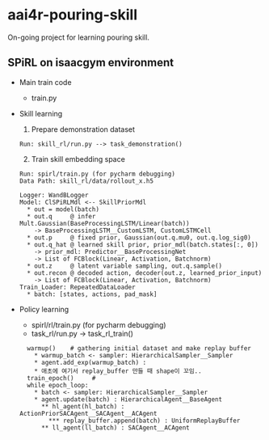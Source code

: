 # aai4r-pouring-skill
On-going project for learning pouring skill.


## SPiRL on isaacgym environment
* Main train code
  - train.py
    

* Skill learning <br>
  1) Prepare demonstration dataset
  ```
  Run: skill_rl/run.py --> task_demonstration()
  ```

  2) Train skill embedding space
  ```
  Run: spirl/train.py (for pycharm debugging)
  Data Path: skill_rl/data/rollout_x.h5
  
  Logger: WandBLogger
  Model: ClSPiRLMdl <-- SkillPriorMdl
    * out = model(batch)
    * out.q     @ infer Mult.Gaussian(BaseProcessingLSTM/Linear(batch))
      -> BaseProcessingLSTM__CustomLSTM, CustomLSTMCell
    * out.p     @ fixed prior, Gaussian(out.q.mu0, out.q.log_sig0)
    * out.q_hat @ learned skill prior, prior_mdl(batch.states[:, 0])
      -> prior_mdl: Predictor__BaseProcessingNet
      -> List of FCBlock(Linear, Activation, Batchnorm)
    * out.z     @ latent variable sampling, out.q.sample() 
    * out.recon @ decoded action, decoder(out.z, learned_prior_input)
      -> List of FCBlock(Linear, Activation, Batchnorm)
  Train_Loader: RepeatedDataLoader
    * batch: [states, actions, pad_mask]
  ```
  
* Policy learning
  - spirl/rl/train.py (for pycharm debugging)
  - task_rl/run.py -> task_rl_train()
  ```
    warmup()    # gathering initial dataset and make replay buffer
      * warmup_batch <- sampler: HierarchicalSampler__Sampler
      * agent.add_exp(warmup_batch) : 
      * 애초에 여기서 replay_buffer 만들 때 shape이 꼬임..
    train_epoch()     # 
    while epoch_loop:
      * batch <- sampler: HierarchicalSampler__Sampler
      * agent.update(batch) : HierarchicalAgent__BaseAgent
        ** hl_agent(hl_batch) : ActionPriorSACAgent__SACAgent__ACAgent
          *** replay_buffer.append(batch) : UniformReplayBuffer
        ** ll_agent(ll_batch) : SACAgent__ACAgent
  ```
  